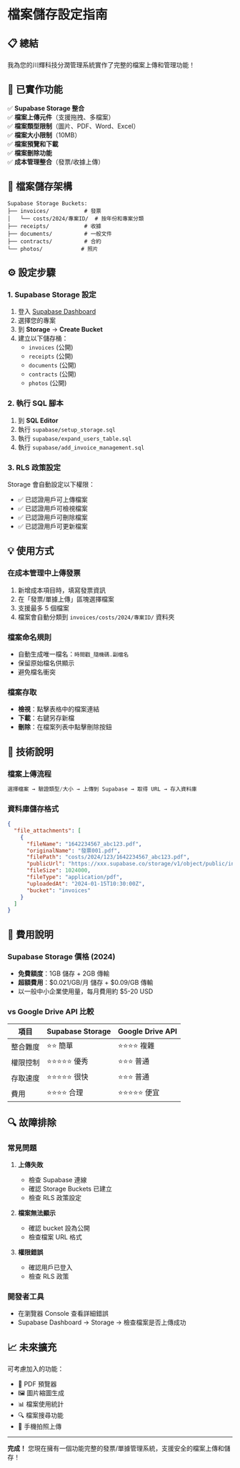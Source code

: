 # 檔案儲存設定指南

## 📋 總結
我為您的川輝科技分潤管理系統實作了完整的檔案上傳和管理功能！

## 🚀 已實作功能
✅ **Supabase Storage 整合**  
✅ **檔案上傳元件**（支援拖拽、多檔案）  
✅ **檔案類型限制**（圖片、PDF、Word、Excel）  
✅ **檔案大小限制**（10MB）  
✅ **檔案預覽和下載**  
✅ **檔案刪除功能**  
✅ **成本管理整合**（發票/收據上傳）  

## 📁 檔案儲存架構
```
Supabase Storage Buckets:
├── invoices/           # 發票
│   └── costs/2024/專案ID/  # 按年份和專案分類
├── receipts/           # 收據  
├── documents/          # 一般文件
├── contracts/          # 合約
└── photos/            # 照片
```

## ⚙️ 設定步驟

### 1. Supabase Storage 設定
1. 登入 [Supabase Dashboard](https://app.supabase.com)
2. 選擇您的專案
3. 到 **Storage** → **Create Bucket**
4. 建立以下儲存桶：
   - `invoices` (公開)
   - `receipts` (公開) 
   - `documents` (公開)
   - `contracts` (公開)
   - `photos` (公開)

### 2. 執行 SQL 腳本
1. 到 **SQL Editor**
2. 執行 `supabase/setup_storage.sql`
3. 執行 `supabase/expand_users_table.sql`
4. 執行 `supabase/add_invoice_management.sql`

### 3. RLS 政策設定
Storage 會自動設定以下權限：
- ✅ 已認證用戶可上傳檔案
- ✅ 已認證用戶可檢視檔案
- ✅ 已認證用戶可刪除檔案
- ✅ 已認證用戶可更新檔案

## 💡 使用方式

### 在成本管理中上傳發票
1. 新增成本項目時，填寫發票資訊
2. 在「發票/單據上傳」區塊選擇檔案
3. 支援最多 5 個檔案
4. 檔案會自動分類到 `invoices/costs/2024/專案ID/` 資料夾

### 檔案命名規則
- 自動生成唯一檔名：`時間戳_隨機碼.副檔名`
- 保留原始檔名供顯示
- 避免檔名衝突

### 檔案存取
- **檢視**：點擊表格中的檔案連結
- **下載**：右鍵另存新檔
- **刪除**：在檔案列表中點擊刪除按鈕

## 🔧 技術說明

### 檔案上傳流程
```javascript
選擇檔案 → 驗證類型/大小 → 上傳到 Supabase → 取得 URL → 存入資料庫
```

### 資料庫儲存格式
```json
{
  "file_attachments": [
    {
      "fileName": "1642234567_abc123.pdf",
      "originalName": "發票001.pdf",
      "filePath": "costs/2024/123/1642234567_abc123.pdf", 
      "publicUrl": "https://xxx.supabase.co/storage/v1/object/public/invoices/...",
      "fileSize": 1024000,
      "fileType": "application/pdf",
      "uploadedAt": "2024-01-15T10:30:00Z",
      "bucket": "invoices"
    }
  ]
}
```

## 💸 費用說明

### Supabase Storage 價格 (2024)
- **免費額度**：1GB 儲存 + 2GB 傳輸
- **超額費用**：$0.021/GB/月 儲存 + $0.09/GB 傳輸
- 以一般中小企業使用量，每月費用約 $5-20 USD

### vs Google Drive API 比較
| 項目 | Supabase Storage | Google Drive API |
|-----|------------------|------------------|
| 整合難度 | ⭐⭐ 簡單 | ⭐⭐⭐⭐ 複雜 |
| 權限控制 | ⭐⭐⭐⭐⭐ 優秀 | ⭐⭐⭐ 普通 |
| 存取速度 | ⭐⭐⭐⭐⭐ 很快 | ⭐⭐⭐ 普通 |
| 費用 | ⭐⭐⭐⭐ 合理 | ⭐⭐⭐⭐⭐ 便宜 |

## 🔍 故障排除

### 常見問題
1. **上傳失敗**
   - 檢查 Supabase 連線
   - 確認 Storage Buckets 已建立
   - 檢查 RLS 政策設定

2. **檔案無法顯示**
   - 確認 bucket 設為公開
   - 檢查檔案 URL 格式

3. **權限錯誤**
   - 確認用戶已登入
   - 檢查 RLS 政策

### 開發者工具
- 在瀏覽器 Console 查看詳細錯誤
- Supabase Dashboard → Storage → 檢查檔案是否上傳成功

## 📈 未來擴充

可考慮加入的功能：
- 📄 PDF 預覽器
- 🖼️ 圖片縮圖生成
- 📊 檔案使用統計
- 🔍 檔案搜尋功能
- 📱 手機拍照上傳

---

**完成！** 您現在擁有一個功能完整的發票/單據管理系統，支援安全的檔案上傳和儲存！
